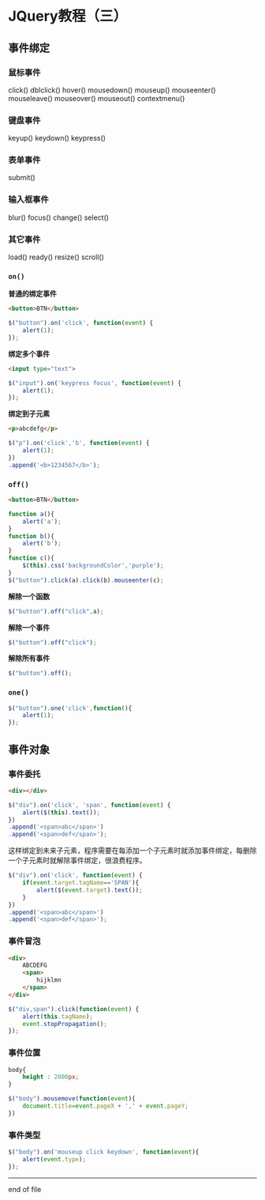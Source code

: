 # JQuery教程（三）

## 事件绑定

### 鼠标事件

click()
dblclick()
hover()
mousedown()
mouseup()
mouseenter()
mouseleave()
mouseover()
mouseout()
contextmenu()

### 键盘事件

keyup()
keydown()
keypress()

### 表单事件

submit()

### 输入框事件

blur()
focus()
change()
select()

### 其它事件

load()
ready()
resize()
scroll()

### `on()`

**普通的绑定事件**  

```html
<button>BTN</button>
```

```javascript
$("button").on('click', function(event) {
	alert(1);
});
```

**绑定多个事件**  

```html
<input type="text">
```

```javascript
$("input").on('keypress focus', function(event) {
	alert(1);
});
```

**绑定到子元素**  

```html
<p>abcdefg</p>
```

```javascript
$("p").on('click','b', function(event) {
	alert(1);
})
.append('<b>1234567</b>');
```


### `off()`

```html
<button>BTN</button>
```

```javascript
function a(){
	alert('a');
}
function b(){
	alert('b');
}
function c(){
    $(this).css('backgroundColor','purple');
}
$("button").click(a).click(b).mouseenter(c);
```

**解除一个函数**  

```javascript
$("button").off("click",a);
```

**解除一个事件**  

```javascript
$("button").off("click");
```

**解除所有事件**  

```javascript
$("button").off();
```

### `one()`

```javascript
$("button").one('click',function(){
    alert(1);
});
```


## 事件对象

### 事件委托

```html
<div></div>
```

```javascript
$("div").on('click', 'span', function(event) {
	alert($(this).text());
})
.append('<span>abc</span>')
.append('<span>def</span>');
```

这样绑定到未来子元素，程序需要在每添加一个子元素时就添加事件绑定，每删除一个子元素时就解除事件绑定，很浪费程序。    

```javascript
$("div").on('click', function(event) {
	if(event.target.tagName=='SPAN'){
		alert($(event.target).text());
	}
})
.append('<span>abc</span>')
.append('<span>def</span>');
```

### 事件冒泡

```html
<div>
	ABCDEFG
	<span>
		hijklmn
	</span>
</div>
```

```javascript
$("div,span").click(function(event) {
	alert(this.tagName);
	event.stopPropagation();
});
```

### 事件位置

```css
body{
    height : 2000px;
}
```

```javascript
$("body").mousemove(function(event){
	document.title=event.pageX + ',' + event.pageY;
})
```

### 事件类型

```javascript
$("body").on('mouseup click keydown', function(event){
	alert(event.type);
});
```


----------
end of file